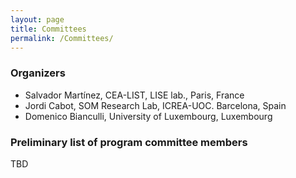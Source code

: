 ```yaml
---
layout: page
title: Committees
permalink: /Committees/
---
```


### Organizers

 * Salvador Martínez, CEA-LIST, LISE lab., Paris, France
 * Jordi Cabot, SOM Research Lab, ICREA-UOC. Barcelona, Spain
 * Domenico Bianculli, University of Luxembourg, Luxembourg

### Preliminary list of program committee members

 TBD
